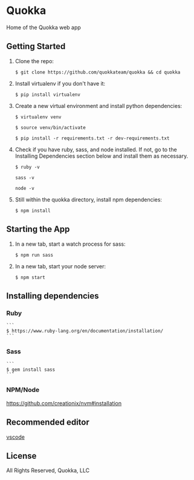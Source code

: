 # Quokka

Home of the Quokka web app

## Getting Started

1. Clone the repo:

    ```
    $ git clone https://github.com/quokkateam/quokka && cd quokka
    ```


2. Install virtualenv if you don't have it:

    ```
    $ pip install virtualenv
    ```

3. Create a new virtual environment and install python dependencies:

    ```
    $ virtualenv venv
    ```
    ```
    $ source venv/bin/activate
    ```
    ```
    $ pip install -r requirements.txt -r dev-requirements.txt
    ```

4. Check if you have ruby, sass, and node installed. If not, go to the Installing Dependencies section below and install them as necessary.

    ```
    $ ruby -v
    ```
    ```
    sass -v
    ```
    ```
    node -v
    ```

5. Still within the quokka directory, install npm dependencies:

    ```
    $ npm install
    ```

## Starting the App

1. In a new tab, start a watch process for sass:

    ```
    $ npm run sass
    ```

2. In a new tab, start your node server:

    ```
    $ npm start
    ```

## Installing dependencies

### Ruby

    ```
    $ https://www.ruby-lang.org/en/documentation/installation/
    ```

### Sass

    ```
    $ gem install sass
    ```

### NPM/Node

<https://github.com/creationix/nvm#installation>

## Recommended editor

[vscode](https://code.visualstudio.com/download)

## License

All Rights Reserved, Quokka, LLC
